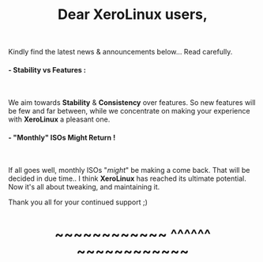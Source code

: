 # <center>Dear XeroLinux users,</center>
<br />

Kindly find the latest news &amp; announcements below… Read carefully.

#### - Stability vs Features :
<br />

We aim towards **Stability** & **Consistency** over features. So new features will be few and far between, while we concentrate on making your experience with **XeroLinux** a pleasant one.

#### - "Monthly" ISOs Might Return !
<br />

If all goes well, monthly ISOs "*might*" be making a come back. That will be decided in due time.. I think **XeroLinux** has reached its ultimate potential. Now it's all about tweaking, and maintaining it.

Thank you all for your continued support ;)

# <center>~~~~~~~~~~~~ ^^^^^^ ~~~~~~~~~~~~</center>
